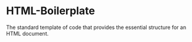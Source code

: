 # HTML-Boilerplate
The standard template of code that provides the essential structure for an HTML document.
